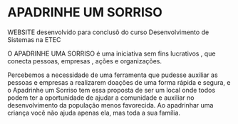 # APADRINHE UM SORRISO

WEBSITE desenvolvido para conclusõ do curso Desenvolvimento de Sistemas na ETEC 

O APADRINHE UMA SORRISO é uma iniciativa sem fins lucrativos , que conecta pessoas, empresas , ações e organizações.

Percebemos a necessidade de uma ferramenta que pudesse auxiliar as pessoas e empresas a realizarem doações de uma forma rápida e segura, e o Apadrinhe um Sorriso 
tem essa  proposta de ser um local onde todos podem ter a oportunidade de ajudar a comunidade e  auxiliar no desenvolvimento da população menos favorecida. 
Ao apadrinhar uma criança você não ajuda apenas ela, mas toda a sua família.

